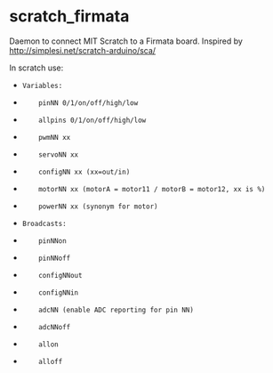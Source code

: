 # scratch_firmata
Daemon to connect MIT Scratch to a Firmata board.  Inspired by http://simplesi.net/scratch-arduino/sca/

In scratch use:
 *     Variables:
 *         pinNN 0/1/on/off/high/low
 *         allpins 0/1/on/off/high/low
 *         pwmNN xx
 *         servoNN xx
 *         configNN xx (xx=out/in)
 *         motorNN xx (motorA = motor11 / motorB = motor12, xx is %)
 *         powerNN xx (synonym for motor)
 *     Broadcasts:
 *         pinNNon
 *         pinNNoff
 *         configNNout
 *         configNNin
 *         adcNN (enable ADC reporting for pin NN)
 *         adcNNoff
 *         allon
 *         alloff
